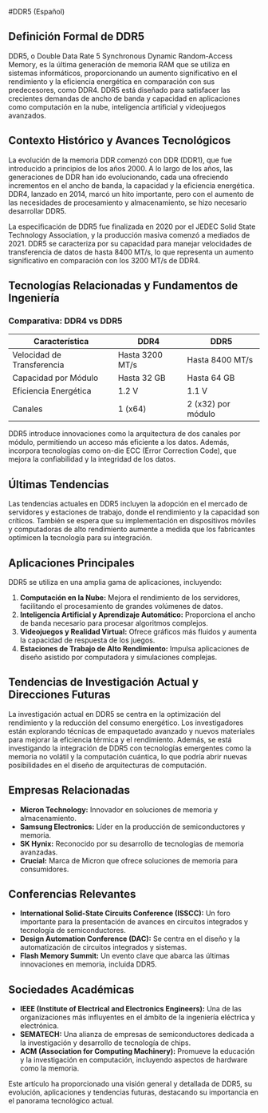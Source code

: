 #DDR5 (Español)

## Definición Formal de DDR5

DDR5, o Double Data Rate 5 Synchronous Dynamic Random-Access Memory, es la última generación de memoria RAM que se utiliza en sistemas informáticos, proporcionando un aumento significativo en el rendimiento y la eficiencia energética en comparación con sus predecesores, como DDR4. DDR5 está diseñado para satisfacer las crecientes demandas de ancho de banda y capacidad en aplicaciones como computación en la nube, inteligencia artificial y videojuegos avanzados.

## Contexto Histórico y Avances Tecnológicos

La evolución de la memoria DDR comenzó con DDR (DDR1), que fue introducido a principios de los años 2000. A lo largo de los años, las generaciones de DDR han ido evolucionando, cada una ofreciendo incrementos en el ancho de banda, la capacidad y la eficiencia energética. DDR4, lanzado en 2014, marcó un hito importante, pero con el aumento de las necesidades de procesamiento y almacenamiento, se hizo necesario desarrollar DDR5. 

La especificación de DDR5 fue finalizada en 2020 por el JEDEC Solid State Technology Association, y la producción masiva comenzó a mediados de 2021. DDR5 se caracteriza por su capacidad para manejar velocidades de transferencia de datos de hasta 8400 MT/s, lo que representa un aumento significativo en comparación con los 3200 MT/s de DDR4.

## Tecnologías Relacionadas y Fundamentos de Ingeniería

### Comparativa: DDR4 vs DDR5

| Característica          | DDR4                    | DDR5                    |
|-------------------------|-------------------------|-------------------------|
| Velocidad de Transferencia | Hasta 3200 MT/s        | Hasta 8400 MT/s         |
| Capacidad por Módulo    | Hasta 32 GB             | Hasta 64 GB             |
| Eficiencia Energética    | 1.2 V                   | 1.1 V                   |
| Canales                  | 1 (x64)                 | 2 (x32) por módulo      |

DDR5 introduce innovaciones como la arquitectura de dos canales por módulo, permitiendo un acceso más eficiente a los datos. Además, incorpora tecnologías como on-die ECC (Error Correction Code), que mejora la confiabilidad y la integridad de los datos. 

## Últimas Tendencias

Las tendencias actuales en DDR5 incluyen la adopción en el mercado de servidores y estaciones de trabajo, donde el rendimiento y la capacidad son críticos. También se espera que su implementación en dispositivos móviles y computadoras de alto rendimiento aumente a medida que los fabricantes optimicen la tecnología para su integración.

## Aplicaciones Principales

DDR5 se utiliza en una amplia gama de aplicaciones, incluyendo:

1. **Computación en la Nube:** Mejora el rendimiento de los servidores, facilitando el procesamiento de grandes volúmenes de datos.
2. **Inteligencia Artificial y Aprendizaje Automático:** Proporciona el ancho de banda necesario para procesar algoritmos complejos.
3. **Videojuegos y Realidad Virtual:** Ofrece gráficos más fluidos y aumenta la capacidad de respuesta de los juegos.
4. **Estaciones de Trabajo de Alto Rendimiento:** Impulsa aplicaciones de diseño asistido por computadora y simulaciones complejas.

## Tendencias de Investigación Actual y Direcciones Futuras

La investigación actual en DDR5 se centra en la optimización del rendimiento y la reducción del consumo energético. Los investigadores están explorando técnicas de empaquetado avanzado y nuevos materiales para mejorar la eficiencia térmica y el rendimiento. Además, se está investigando la integración de DDR5 con tecnologías emergentes como la memoria no volátil y la computación cuántica, lo que podría abrir nuevas posibilidades en el diseño de arquitecturas de computación.

## Empresas Relacionadas

- **Micron Technology:** Innovador en soluciones de memoria y almacenamiento.
- **Samsung Electronics:** Líder en la producción de semiconductores y memoria.
- **SK Hynix:** Reconocido por su desarrollo de tecnologías de memoria avanzadas.
- **Crucial:** Marca de Micron que ofrece soluciones de memoria para consumidores.

## Conferencias Relevantes

- **International Solid-State Circuits Conference (ISSCC):** Un foro importante para la presentación de avances en circuitos integrados y tecnología de semiconductores.
- **Design Automation Conference (DAC):** Se centra en el diseño y la automatización de circuitos integrados y sistemas.
- **Flash Memory Summit:** Un evento clave que abarca las últimas innovaciones en memoria, incluida DDR5.

## Sociedades Académicas

- **IEEE (Institute of Electrical and Electronics Engineers):** Una de las organizaciones más influyentes en el ámbito de la ingeniería eléctrica y electrónica.
- **SEMATECH:** Una alianza de empresas de semiconductores dedicada a la investigación y desarrollo de tecnología de chips.
- **ACM (Association for Computing Machinery):** Promueve la educación y la investigación en computación, incluyendo aspectos de hardware como la memoria.

Este artículo ha proporcionado una visión general y detallada de DDR5, su evolución, aplicaciones y tendencias futuras, destacando su importancia en el panorama tecnológico actual.
